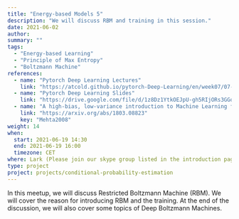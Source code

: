 ```yaml
---
title: "Energy-based Models 5"
description: "We will discuss RBM and training in this session."
date: 2021-06-02
author:
summary: ""
tags:
  - "Energy-based Learning"
  - "Principle of Max Entropy"
  - "Boltzmann Machine"
references:
  - name: "Pytorch Deep Learning Lectures"
    link: "https://atcold.github.io/pytorch-Deep-Learning/en/week07/07-1/"
  - name: "Pytorch Deep Learning Slides"
    link: "https://drive.google.com/file/d/1z8Dz1YtkOEJpU-gh5RIjORs3GGqkYJQa/view"
  - name: "A high-bias, low-variance introduction to Machine Learning for physicists"
    link: "https://arxiv.org/abs/1803.08823"
    key: "Mehta2008"
weight: 14
when:
  start: 2021-06-19 14:30
  end: 2021-06-19 16:00
  timezone: CET
where: Lark (Please join our skype group listed in the introduction page for more info)
type: project
project: projects/conditional-probability-estimation
---
```


In this meetup, we will discuss Restricted Boltzmann Machine (RBM). We will cover the reason for introducing RBM and the training. At the end of the discussion, we will also cover some topics of Deep Boltzmann Machines.

